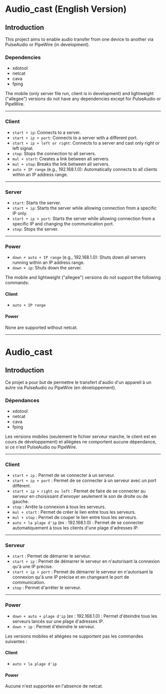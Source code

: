 # Audio_cast (English Version)

## Introduction
This project aims to enable audio transfer from one device to another via PulseAudio or PipeWire (in development).

### Dependencies
- xdotool
- netcat
- cava
- fping

The mobile (only server file run, client is in development) and lightweight ("allegee") versions do not have any dependencies except for PulseAudio or PipeWire.

---

### Client
- `start + ip`: Connects to a server.
- `start + ip + port`: Connects to a server with a different port.
- `start + ip + left or right`: Connects to a server and cast only right or left signal.
- `stop`: Stops the connection to all servers.
- `mul + start`: Creates a link between all servers.
- `mul + stop`: Breaks the link between all servers.
- `auto + IP range` (e.g., 192.168.1.0): Automatically connects to all clients within an IP address range.

---

### Server
- `start`: Starts the server.
- `start + ip`: Starts the server while allowing connection from a specific IP only.
- `start + ip + port`: Starts the server while allowing connection from a specific IP and changing the communication port.
- `stop`: Stops the server.

---

### Power
- `down + auto + IP range` (e.g., 192.168.1.0): Shuts down all servers running within an IP address range.
- `down + ip`: Shuts down the server.

The mobile and lightweight ("allegee") versions do not support the following commands:

#### Client
- `auto + IP range`

#### Power
None are supported without netcat.

---

# Audio_cast

## Introduction
Ce projet a pour but de permettre le transfert d'audio d'un appareil à un autre via PulseAudio ou PipeWire (en développement).

### Dépendances
- xdotool
- netcat
- cava
- fping

Les versions mobiles (seulement le fichier serveur marche, le client est en cours de développement) et allégées ne comportent aucune dépendance, si ce n'est PulseAudio ou PipeWire.

---

### Client
- `start + ip` : Permet de se connecter à un serveur.
- `start + ip + port` : Permet de se connecter à un serveur avec un port différent.
- `start + ip + right ou left` : Permet de faire de se connecter au serveur en choisissant d'envoyer seulement le son de droite ou de gauche.
- `stop` : Arrête la connexion à tous les serveurs.
- `mul + start` : Permet de créer le lien entre tous les serveurs.
- `mul + stop` : Permet de couper le lien entre tous les serveurs.
- `auto + la plage d'ip` (ex : 192.168.1.0) : Permet de se connecter automatiquement à tous les clients d'une plage d'adresses IP.

---

### Serveur
- `start` : Permet de démarrer le serveur.
- `start + ip` : Permet de démarrer le serveur en n'autorisant la connexion qu'à une IP précise.
- `start + ip + port` : Permet de démarrer le serveur en n'autorisant la connexion qu'à une IP précise et en changeant le port de communication.
- `stop` : Permet d'arrêter le serveur.

---

### Power
- `down + auto + plage d'ip` (ex : 192.168.1.0) : Permet d'éteindre tous les serveurs lancés sur une plage d'adresses IP.
- `down + ip` : Permet d'éteindre le serveur.

Les versions mobiles et allégées ne supportent pas les commandes suivantes :

#### Client
- `auto + la plage d'ip`

#### Power
Aucune n'est supportée en l'absence de netcat.


